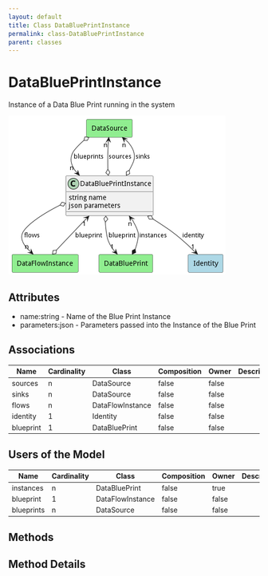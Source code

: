 ```yaml
---
layout: default
title: Class DataBluePrintInstance
permalink: class-DataBluePrintInstance
parent: classes
---
```


# DataBluePrintInstance

Instance of a Data Blue Print running in the system

![Logical Diagram](./logical.png)

## Attributes

* name:string - Name of the Blue Print Instance
* parameters:json - Parameters passed into the Instance of the Blue Print


## Associations

| Name | Cardinality | Class | Composition | Owner | Description |
| --- | --- | --- | --- | --- | --- |
| sources | n | DataSource | false | false |  |
| sinks | n | DataSource | false | false |  |
| flows | n | DataFlowInstance | false | false |  |
| identity | 1 | Identity | false | false |  |
| blueprint | 1 | DataBluePrint | false | false |  |



## Users of the Model

| Name | Cardinality | Class | Composition | Owner | Description |
| --- | --- | --- | --- | --- | --- |
| instances | n | DataBluePrint | false | true |  |
| blueprint | 1 | DataFlowInstance | false | false |  |
| blueprints | n | DataSource | false | false |  |





## Methods


<h2>Method Details</h2>
    

